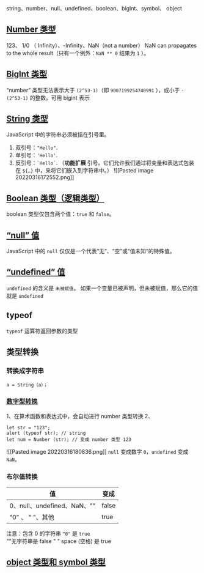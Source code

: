 string、number、null、undefined、boolean、bigInt、symbol、  object
## [Number 类型](https://zh.javascript.info/types#number-lei-xing)
123、  1/0 （ Infinity）、-Infinity、NaN（not a number）
NaN can propagates to the whole result（只有一个例外：`NaN ** 0` 结果为 `1` ）。

## [BigInt 类型](https://zh.javascript.info/types#bigint-type)
“number” 类型无法表示大于 `(2^53-1)`（即 `9007199254740991` ），或小于 `-(2^53-1)` 的整数。可用 bigint 表示


## [String 类型](https://zh.javascript.info/types#string-lei-xing)
JavaScript 中的字符串必须被括在引号里。
1.  双引号：`"Hello"`.
2.  单引号：`'Hello'`.
3.  反引号：`` `Hello` ``. （**功能扩展** 引号。它们允许我们通过将变量和表达式包装在 `${…}` 中，来将它们嵌入到字符串中。）
![[Pasted image 20220316172552.png]]

## [Boolean 类型（逻辑类型）](https://zh.javascript.info/types#boolean-lei-xing-luo-ji-lei-xing)
boolean 类型仅包含两个值：`true` 和 `false`。

## [“null” 值](https://zh.javascript.info/types#null-zhi)
JavaScript 中的 `null` 仅仅是一个代表“无”、“空”或“值未知”的特殊值。

## [“undefined” 值](https://zh.javascript.info/types#undefined-zhi)
`undefined` 的含义是 `未被赋值`。
如果一个变量已被声明，但未被赋值，那么它的值就是 `undefined`

## typeof
`typeof` 运算符返回参数的类型

## 类型转换
### 转换成字符串
```
a = String（a）；
```

### [数字型转换](https://zh.javascript.info/type-conversions#shu-zi-xing-zhuan-huan)
1、在算术函数和表达式中，会自动进行 number 类型转换
2、
```
let str = "123"; 
alert (typeof str); // string 
let num = Number (str); // 变成 number 类型 123
```
![[Pasted image 20220316180836.png]]
`null` 变成数字 `0`，`undefined` 变成 `NaN`。

### 布尔值转换

| 值                      | 变成  |
| ----------------------- | ----- |
| 0、null、undefined、NaN、"" | false |
| "0" 、 " "、其他         | true  | 

注意：包含 0 的字符串 `"0"` 是 `true`  
          ""无字符串是 false
          " " space (空格) 是 true

## [object 类型和 symbol 类型](https://zh.javascript.info/types#object-lei-xing-he-symbol-lei-xing)

